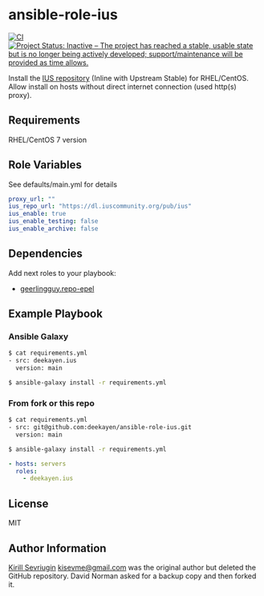 # ansible-role-ius

[![CI](https://github.com/deekayen/ansible-role-ius/workflows/CI/badge.svg)](https://github.com/deekayen/ansible-role-ius/actions?query=workflow%3ACI) [![Project Status: Inactive – The project has reached a stable, usable state but is no longer being actively developed; support/maintenance will be provided as time allows.](https://www.repostatus.org/badges/latest/inactive.svg)](https://www.repostatus.org/#inactive)

Install the [IUS repository](https://ius.io/) (Inline with Upstream Stable) for RHEL/CentOS.
Allow install on hosts without direct internet connection (used http(s) proxy).

## Requirements

RHEL/CentOS 7 version

## Role Variables

See defaults/main.yml for details

```yaml
proxy_url: ""
ius_repo_url: "https://dl.iuscommunity.org/pub/ius"
ius_enable: true
ius_enable_testing: false
ius_enable_archive: false
```

## Dependencies

Add next roles to your playbook:

- [geerlingguy.repo-epel](https://github.com/geerlingguy/ansible-role-repo-epel)

## Example Playbook

### Ansible Galaxy

```bash
$ cat requirements.yml
- src: deekayen.ius
  version: main

$ ansible-galaxy install -r requirements.yml
```

### From fork or this repo

```bash
$ cat requirements.yml
- src: git@github.com:deekayen/ansible-role-ius.git
  version: main

$ ansible-galaxy install -r requirements.yml
```

```yaml
- hosts: servers
  roles:
    - deekayen.ius
```

## License

MIT

## Author Information

[Kirill Sevriugin](https://kisev.me) <kisevme@gmail.com> was the original author but deleted the GitHub repository. David Norman asked for a backup copy and then forked it.
